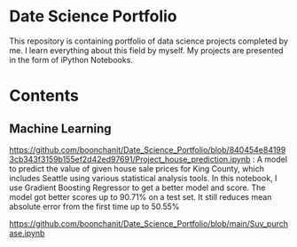 # Date Science Portfolio
This repository is containing portfolio of data science projects completed by me. I learn everything about this field by myself. My projects are presented in the form of iPython Notebooks.
# Contents
## Machine Learning
https://github.com/boonchanit/Date_Science_Portfolio/blob/840454e841993cb343f3159b155ef2d42ed97691/Project_house_prediction.ipynb : A model to predict the value of given house sale prices for King County, which includes Seattle using various statistical analysis tools. In this notebook, I use Gradient Boosting Regressor to get a better model and score. The model got better scores up to 90.71% on a test set. It still reduces mean absolute error from the first time up to 50.55%

https://github.com/boonchanit/Date_Science_Portfolio/blob/main/Suv_purchase.ipynb
